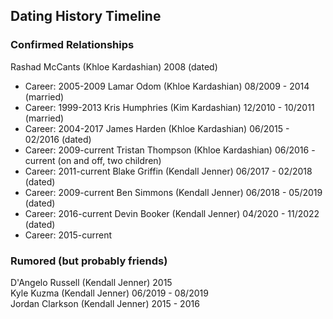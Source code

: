 ## Dating History Timeline

### Confirmed Relationships
Rashad McCants (Khloe Kardashian) 2008 (dated) </br> 
- Career: 2005-2009
Lamar Odom (Khloe Kardashian) 08/2009 - 2014 (married) </br>
- Career: 1999-2013
Kris Humphries (Kim Kardashian) 12/2010 - 10/2011 (married) </br>
- Career: 2004-2017
James Harden (Khloe Kardashian) 06/2015 - 02/2016 (dated) </br>
- Career: 2009-current
Tristan Thompson (Khloe Kardashian) 06/2016 - current (on and off, two children) </br>
- Career: 2011-current
Blake Griffin (Kendall Jenner) 06/2017 - 02/2018 (dated) </br>
- Career: 2009-current
Ben Simmons (Kendall Jenner) 06/2018 - 05/2019 (dated) </br>
- Career: 2016-current
Devin Booker (Kendall Jenner) 04/2020 - 11/2022 (dated) </br>
- Career: 2015-current

### Rumored (but probably friends)
D'Angelo Russell (Kendall Jenner) 2015 </br>
Kyle Kuzma (Kendall Jenner) 06/2019 - 08/2019 </br>
Jordan Clarkson (Kendall Jenner) 2015 - 2016 </br>